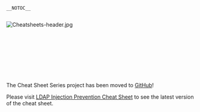 `__NOTOC__`

<div style="width:100%;height:160px;border:0,margin:0;overflow: hidden;">

![Cheatsheets-header.jpg](Cheatsheets-header.jpg
"Cheatsheets-header.jpg")

</div>

The Cheat Sheet Series project has been moved to
[GitHub](https://github.com/OWASP/CheatSheetSeries)\!

Please visit [LDAP Injection Prevention Cheat
Sheet](https://github.com/OWASP/CheatSheetSeries/blob/master/cheatsheets/LDAP_Injection_Prevention_Cheat_Sheet.md)
to see the latest version of the cheat sheet.